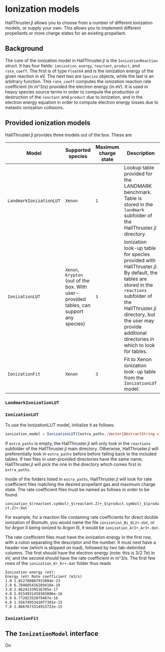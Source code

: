 # Ionization models

HallThruster.jl allows you to choose from a number of different ionization models, or supply your own. This allows you to implement different propellants or more charge states for an existing propellant.

## Background

The core of the ionization model in HallThruster.jl is the `IonizationReaction` struct. It has four fields: `ionization_energy`,  `reactant`, `product`, and `rate_coeff`. The first is of type `Float64` and is the ionization energy of the given reaction in eV. The next two are `Species` objects, while the last is an arbitrary function. This `rate_coeff` computes the ionization reaction rate coefficient (in m^3/s) provided the electron energy (in eV).  It is used in heavy species source terms in order to compute the production or destruction of the `reactant` and `product` due to ionization, and in the electron energy equation in order to compute electron energy losses due to inelastic ionization collisions.  

## Provided ionization models

HallThruster.jl provides three models out of the box. These are

| Model                   | Supported species                                            | Maximum charge state | Description                                                  |
| ----------------------- | ------------------------------------------------------------ | -------------------- | ------------------------------------------------------------ |
| `LandmarkIonizationLUT` | `Xenon`                                                      | `1`                  | Lookup table provided for the LANDMARK benchmark. Table is stored in the `landmark` subfolder of the HallThruster.jl directory. |
| `IonizationLUT`         | `Xenon`, `Krypton` (out of the box. With user-provided tables, can support any species) | `3`                  | Ionization look-up table for species provided with HallThruster.jl. By default, the tables are stored in the `reactions` subfolder of the HallThruster.jl directory, but the user may provide additional directories in which to look for tables. |
| `IonizationFit`         | `Xenon`                                                      | `3`                  | Fit to Xenon ionization look-up table from the `IonizationLUT` model. |

### `LandmarkIonizationLUT`

### `IonizationLUT`

To use the IonizationLUT model, initialize it as follows:

```julia
ionization_model = IonizationLUT([extra_paths::Vector{AbstractString = String[]}])
```

If `extra_paths` is empty, the HallThruster.jl will only look in the `reactions` subfolder of the HallThruster.jl main directory. Otherwise, HallThruster.jl will preferentially look in `extra_paths` before before falling back to the included tables. If two files in user-provided directories have the same name, HallThruster.jl will pick the one in the directory which comes first in `extra_paths`.

Inside of the folders listed in `extra_paths`, HallThruster.jl will look for rate coefficient files matching the desired propellant gas and maximum charge state.  The rate coefficient files must be named as follows in order to be found.

`ionization_$(reactant.symbol)_$(reactant.Z)+_$(product.symbol)_$(product.Z)+.dat`

For example, for a reaction file containing rate coefficients for direct double ionization of Bismuth, you would name the file `ionization_Bi_Bi2+.dat`, or for Argon II being ionized to Argon III, it would be `ionization_Ar2+_Ar3+.dat`. 

The rate coefficient files must have the ionization energy in the first row, with a colon separating the descriptor and the number. It must next have a header row (which is skipped on load), followed by two tab-delimited columns. The first should have the electron energy (note: this is 3/2 Te) in eV, and the second should have the  rate coefficient in m^3/s. The first few rows of the `ionization_Kr_Kr+.dat` folder thus reads

```
Ionization energy (eV): 
Energy (eV)	Rate coefficient (m3/s)
1.0	1.812780887933804e-23
2.0	6.784605416289418e-19
3.0	2.86241339516785e-17
4.0	2.0154931458303006e-16
5.0	6.77202352079487e-16
6.0	1.5567995341077301e-15
7.0	2.8667673314913722e-15
```

### `IonizationFit`



## The `IonizationModel` interface

On 